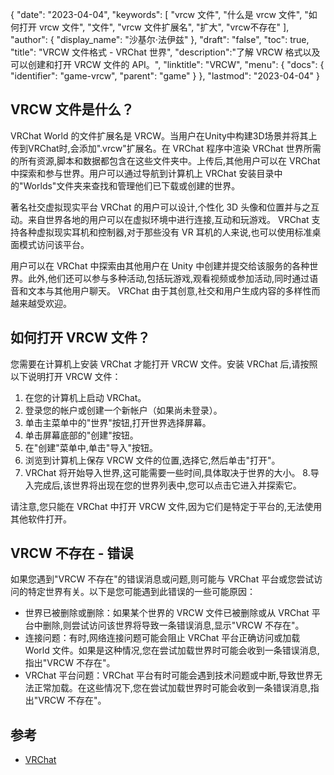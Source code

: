 {
"date": "2023-04-04",
  "keywords": [
"vrcw 文件",
"什么是 vrcw 文件",
"如何打开 vrcw 文件",
"文件",
"vrcw 文件扩展名",
"扩大",
"vrcw不存在"
],
  "author": {
"display_name": "沙基尔·法伊兹"
},
"draft": "false",
"toc": true,
"title": "VRCW 文件格式 - VRChat 世界",
  "description":"了解 VRCW 格式以及可以创建和打开 VRCW 文件的 API。",
"linktitle": "VRCW",
  "menu": {
    "docs": {
      "identifier": "game-vrcw",
"parent": "game"
}
},
"lastmod": "2023-04-04"
}

## VRCW 文件是什么？

VRChat World 的文件扩展名是 VRCW。当用户在Unity中构建3D场景并将其上传到VRChat时,会添加".vrcw"扩展名。在 VRChat 程序中渲染 VRChat 世界所需的所有资源,脚本和数据都包含在这些文件夹中。上传后,其他用户可以在 VRChat 中探索和参与世界。用户可以通过导航到计算机上 VRChat 安装目录中的"Worlds"文件夹来查找和管理他们已下载或创建的世界。

著名社交虚拟现实平台 VRChat 的用户可以设计,个性化 3D 头像和位置并与之互动。来自世界各地的用户可以在虚拟环境中进行连接,互动和玩游戏。 VRChat 支持各种虚拟现实耳机和控制器,对于那些没有 VR 耳机的人来说,也可以使用标准桌面模式访问该平台。

用户可以在 VRChat 中探索由其他用户在 Unity 中创建并提交给该服务的各种世界。此外,他们还可以参与多种活动,包括玩游戏,观看视频或参加活动,同时通过语音和文本与其他用户聊天。 VRChat 由于其创意,社交和用户生成内容的多样性而越来越受欢迎。

## 如何打开 VRCW 文件？

您需要在计算机上安装 VRChat 才能打开 VRCW 文件。安装 VRChat 后,请按照以下说明打开 VRCW 文件：

1. 在您的计算机上启动 VRChat。
2. 登录您的帐户或创建一个新帐户（如果尚未登录）。
3. 单击主菜单中的"世界"按钮,打开世界选择屏幕。
4. 单击屏幕底部的"创建"按钮。
5. 在"创建"菜单中,单击"导入"按钮。
6. 浏览到计算机上保存 VRCW 文件的位置,选择它,然后单击"打开"。
7. VRChat 将开始导入世界,这可能需要一些时间,具体取决于世界的大小。
8.导入完成后,该世界将出现在您的世界列表中,您可以点击它进入并探索它。

请注意,您只能在 VRChat 中打开 VRCW 文件,因为它们是特定于平台的,无法使用其他软件打开。

## VRCW 不存在 - 错误

如果您遇到"VRCW 不存在"的错误消息或问题,则可能与 VRChat 平台或您尝试访问的特定世界有关。以下是您可能遇到此错误的一些可能原因：

- 世界已被删除或删除：如果某个世界的 VRCW 文件已被删除或从 VRChat 平台中删除,则尝试访问该世界将导致一条错误消息,显示"VRCW 不存在"。
- 连接问题：有时,网络连接问题可能会阻止 VRChat 平台正确访问或加载 World 文件。如果是这种情况,您在尝试加载世界时可能会收到一条错误消息,指出"VRCW 不存在"。
- VRChat 平台问题：VRChat 平台有时可能会遇到技术问题或中断,导致世界无法正常加载。在这些情况下,您在尝试加载世界时可能会收到一条错误消息,指出"VRCW 不存在"。

## 参考
* [VRChat](https://en.wikipedia.org/wiki/VRChat)

